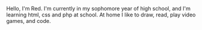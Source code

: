 Hello, I'm Red. 
I'm currently in my sophomore year of high school, and I'm learning html, css and php at school.
At home I like to draw, read, play video games, and code. 

<!---
RedMercury06/RedMercury06 is a ✨ special ✨ repository because its `README.md` (this file) appears on your GitHub profile.
You can click the Preview link to take a look at your changes.
--->
